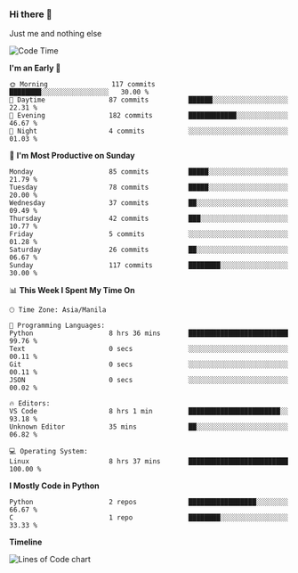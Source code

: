 ### Hi there 👋

Just me and nothing else


<!--START_SECTION:waka-->
![Code Time](http://img.shields.io/badge/Code%20Time-8%20hrs%2037%20mins-blue)

**I'm an Early 🐤** 

```text
🌞 Morning                117 commits         ████████░░░░░░░░░░░░░░░░░   30.00 % 
🌆 Daytime                87 commits          ██████░░░░░░░░░░░░░░░░░░░   22.31 % 
🌃 Evening                182 commits         ████████████░░░░░░░░░░░░░   46.67 % 
🌙 Night                  4 commits           ░░░░░░░░░░░░░░░░░░░░░░░░░   01.03 % 
```
📅 **I'm Most Productive on Sunday** 

```text
Monday                   85 commits          █████░░░░░░░░░░░░░░░░░░░░   21.79 % 
Tuesday                  78 commits          █████░░░░░░░░░░░░░░░░░░░░   20.00 % 
Wednesday                37 commits          ██░░░░░░░░░░░░░░░░░░░░░░░   09.49 % 
Thursday                 42 commits          ███░░░░░░░░░░░░░░░░░░░░░░   10.77 % 
Friday                   5 commits           ░░░░░░░░░░░░░░░░░░░░░░░░░   01.28 % 
Saturday                 26 commits          ██░░░░░░░░░░░░░░░░░░░░░░░   06.67 % 
Sunday                   117 commits         ████████░░░░░░░░░░░░░░░░░   30.00 % 
```


📊 **This Week I Spent My Time On** 

```text
🕑︎ Time Zone: Asia/Manila

💬 Programming Languages: 
Python                   8 hrs 36 mins       █████████████████████████   99.76 % 
Text                     0 secs              ░░░░░░░░░░░░░░░░░░░░░░░░░   00.11 % 
Git                      0 secs              ░░░░░░░░░░░░░░░░░░░░░░░░░   00.11 % 
JSON                     0 secs              ░░░░░░░░░░░░░░░░░░░░░░░░░   00.02 % 

🔥 Editors: 
VS Code                  8 hrs 1 min         ███████████████████████░░   93.18 % 
Unknown Editor           35 mins             ██░░░░░░░░░░░░░░░░░░░░░░░   06.82 % 

💻 Operating System: 
Linux                    8 hrs 37 mins       █████████████████████████   100.00 % 
```

**I Mostly Code in Python** 

```text
Python                   2 repos             █████████████████░░░░░░░░   66.67 % 
C                        1 repo              ████████░░░░░░░░░░░░░░░░░   33.33 % 
```



**Timeline**

![Lines of Code chart](https://raw.githubusercontent.com/mauring55/mauring55/main/assets/bar_graph.png)


<!--END_SECTION:waka-->
